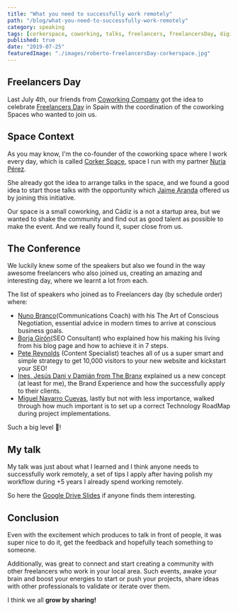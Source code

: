 ```yaml
---
title: "What you need to successfully work remotely"
path: "/blog/what-you-need-to-successfully-work-remotely"
category: speaking
tags: [corkerspace, coworking, talks, freelancers, freelancersDay, digital nomads]
published: true
date: "2019-07-25"
featuredImage: "./images/roberto-freelancersDay-corkerspace.jpg"
---
```


## Freelancers Day

Last July 4th, our friends from [Coworking Company](http://workincompany.com) got the idea to celebrate [Freelancers Day](http://workincompany.com/freelancersday2019/) in Spain with the coordination of the coworking Spaces who wanted to join us.

## Space Context

As you may know, I'm the co-founder of the coworking space where I work every day, which is called [Corker Space](https://corkerspace.com/), space I run with my partner [Nuria Pérez](https://nuriaperezdesign.com/).

She already got the idea to arrange talks in the space, and we found a good idea to start those talks with the opportunity which [Jaime Aranda](http://www.jaimearanda.com/) offered us by joining this initiative.

Our space is a small coworking, and Cádiz is a not a startup area, but we wanted to shake the community and find out as good talent as possible to make the event. And we really found it, super close from us.

## The Conference

We luckily knew some of the speakers but also we found in the way awesome freelancers who also joined us, creating an amazing and interesting day, where we learnt a lot from each.

The list of speakers who joined as to Freelancers day (by schedule order) where:

* [Nuno Branco](https://bluedreams.blue/)(Communications Coach) with his The Art of Conscious Negotiation, essential advice in modern times to arrive at conscious business goals.
* [Borja Girón](https://www.borjagiron.com/)(SEO Consultant) who explained how his making his living from his blog page and how to achieve it in 7 steps.
* [Pete Reynolds](https://petereynolds.com/) (Content Specialist) teaches all of us a super smart and simple strategy to get 10,000 visitors to your new website and kickstart your SEO!
* [Ines, Jesús Dani y Damián from The Branx](https://thebranx.com/) explained us a new concept (at least for me), the Brand Experience and how the successfully apply to their clients.
* [Miguel Navarro Cuevas](http://www.cadifornia.cc), lastly but not with less importance, walked through how much important is to set up a correct Technology RoadMap during project implementations.

Such a big level 🤩!

## My talk

My talk was just about what I learned and I think anyone needs to successfully work remotely, a set of tips I apply after having polish my workflow during +5 years I already spend working remotely.

So here the [Google Drive Slides](https://docs.google.com/presentation/d/16ky7MyQKEFJ651CoA9mOJQCo1fngvw9ri1XNaWwVk_8/edit?usp=sharing) if anyone finds them interesting.

## Conclusion

Even with the excitement which produces to talk in front of people, it was super nice to do it, get the feedback and hopefully teach something to someone.

Additionally, was great to connect and start creating a community with other freelancers who work in your local area.
Such events, awake your brain and boost your energies to start or push your projects, share ideas with other professionals to validate or iterate over them.

I think we all **grow by sharing!**
